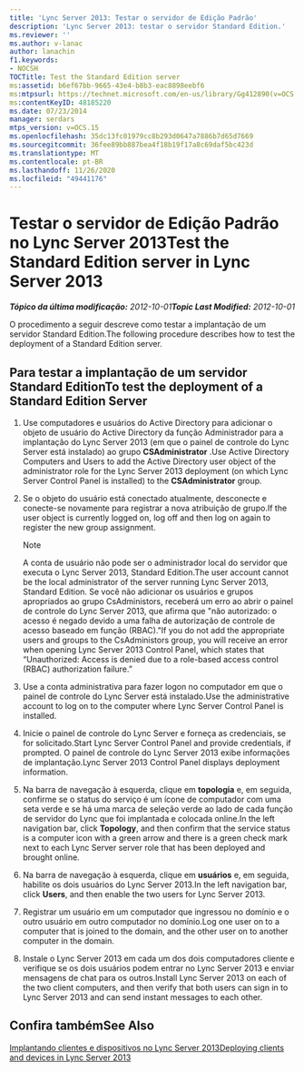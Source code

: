 ```yaml
---
title: 'Lync Server 2013: Testar o servidor de Edição Padrão'
description: 'Lync Server 2013: testar o servidor Standard Edition.'
ms.reviewer: ''
ms.author: v-lanac
author: lanachin
f1.keywords:
- NOCSH
TOCTitle: Test the Standard Edition server
ms:assetid: b6ef67bb-9665-43e4-b8b3-eac8898eebf6
ms:mtpsurl: https://technet.microsoft.com/en-us/library/Gg412890(v=OCS.15)
ms:contentKeyID: 48185220
ms.date: 07/23/2014
manager: serdars
mtps_version: v=OCS.15
ms.openlocfilehash: 35dc13fc01979cc8b293d0647a7886b7d65d7669
ms.sourcegitcommit: 36fee89bb887bea4f18b19f17a8c69daf5bc423d
ms.translationtype: MT
ms.contentlocale: pt-BR
ms.lasthandoff: 11/26/2020
ms.locfileid: "49441176"
---
```

# <a name="test-the-standard-edition-server-in-lync-server-2013"></a><span data-ttu-id="1457e-103">Testar o servidor de Edição Padrão no Lync Server 2013</span><span class="sxs-lookup"><span data-stu-id="1457e-103">Test the Standard Edition server in Lync Server 2013</span></span>

<div data-xmlns="http://www.w3.org/1999/xhtml">

<div class="topic" data-xmlns="http://www.w3.org/1999/xhtml" data-msxsl="urn:schemas-microsoft-com:xslt" data-cs="https://msdn.microsoft.com/">

<div data-asp="https://msdn2.microsoft.com/asp">



</div>

<div id="mainSection">

<div id="mainBody"><span data-ttu-id="1457e-104">

<span> </span></span><span class="sxs-lookup"><span data-stu-id="1457e-104">

<span> </span></span></span>

<span data-ttu-id="1457e-105">_**Tópico da última modificação:** 2012-10-01_</span><span class="sxs-lookup"><span data-stu-id="1457e-105">_**Topic Last Modified:** 2012-10-01_</span></span>

<span data-ttu-id="1457e-106">O procedimento a seguir descreve como testar a implantação de um servidor Standard Edition.</span><span class="sxs-lookup"><span data-stu-id="1457e-106">The following procedure describes how to test the deployment of a Standard Edition server.</span></span>

<div>

## <a name="to-test-the-deployment-of-a-standard-edition-server"></a><span data-ttu-id="1457e-107">Para testar a implantação de um servidor Standard Edition</span><span class="sxs-lookup"><span data-stu-id="1457e-107">To test the deployment of a Standard Edition Server</span></span>

1.  <span data-ttu-id="1457e-108">Use computadores e usuários do Active Directory para adicionar o objeto de usuário do Active Directory da função Administrador para a implantação do Lync Server 2013 (em que o painel de controle do Lync Server está instalado) ao grupo **CSAdministrator** .</span><span class="sxs-lookup"><span data-stu-id="1457e-108">Use Active Directory Computers and Users to add the Active Directory user object of the administrator role for the Lync Server 2013 deployment (on which Lync Server Control Panel is installed) to the **CSAdministrator** group.</span></span>

2.  <span data-ttu-id="1457e-109">Se o objeto do usuário está conectado atualmente, desconecte e conecte-se novamente para registrar a nova atribuição de grupo.</span><span class="sxs-lookup"><span data-stu-id="1457e-109">If the user object is currently logged on, log off and then log on again to register the new group assignment.</span></span>
    
    <div>
    

    > [!NOTE]  
    > <span data-ttu-id="1457e-110">A conta de usuário não pode ser o administrador local do servidor que executa o Lync Server 2013, Standard Edition.</span><span class="sxs-lookup"><span data-stu-id="1457e-110">The user account cannot be the local administrator of the server running Lync Server 2013, Standard Edition.</span></span> <span data-ttu-id="1457e-111">Se você não adicionar os usuários e grupos apropriados ao grupo CsAdministors, receberá um erro ao abrir o painel de controle do Lync Server 2013, que afirma que "não autorizado: o acesso é negado devido a uma falha de autorização de controle de acesso baseado em função (RBAC)."</span><span class="sxs-lookup"><span data-stu-id="1457e-111">If you do not add the appropriate users and groups to the CsAdministors group, you will receive an error when opening Lync Server 2013 Control Panel, which states that “Unauthorized: Access is denied due to a role-based access control (RBAC) authorization failure.”</span></span>

    
    </div>

3.  <span data-ttu-id="1457e-112">Use a conta administrativa para fazer logon no computador em que o painel de controle do Lync Server está instalado.</span><span class="sxs-lookup"><span data-stu-id="1457e-112">Use the administrative account to log on to the computer where Lync Server Control Panel is installed.</span></span>

4.  <span data-ttu-id="1457e-113">Inicie o painel de controle do Lync Server e forneça as credenciais, se for solicitado.</span><span class="sxs-lookup"><span data-stu-id="1457e-113">Start Lync Server Control Panel and provide credentials, if prompted.</span></span> <span data-ttu-id="1457e-114">O painel de controle do Lync Server 2013 exibe informações de implantação.</span><span class="sxs-lookup"><span data-stu-id="1457e-114">Lync Server 2013 Control Panel displays deployment information.</span></span>

5.  <span data-ttu-id="1457e-115">Na barra de navegação à esquerda, clique em **topologia** e, em seguida, confirme se o status do serviço é um ícone de computador com uma seta verde e se há uma marca de seleção verde ao lado de cada função de servidor do Lync que foi implantada e colocada online.</span><span class="sxs-lookup"><span data-stu-id="1457e-115">In the left navigation bar, click **Topology**, and then confirm that the service status is a computer icon with a green arrow and there is a green check mark next to each Lync Server server role that has been deployed and brought online.</span></span>

6.  <span data-ttu-id="1457e-116">Na barra de navegação à esquerda, clique em **usuários** e, em seguida, habilite os dois usuários do Lync Server 2013.</span><span class="sxs-lookup"><span data-stu-id="1457e-116">In the left navigation bar, click **Users**, and then enable the two users for Lync Server 2013.</span></span>

7.  <span data-ttu-id="1457e-117">Registrar um usuário em um computador que ingressou no domínio e o outro usuário em outro computador no domínio.</span><span class="sxs-lookup"><span data-stu-id="1457e-117">Log one user on to a computer that is joined to the domain, and the other user on to another computer in the domain.</span></span>

8.  <span data-ttu-id="1457e-118">Instale o Lync Server 2013 em cada um dos dois computadores cliente e verifique se os dois usuários podem entrar no Lync Server 2013 e enviar mensagens de chat para os outros.</span><span class="sxs-lookup"><span data-stu-id="1457e-118">Install Lync Server 2013 on each of the two client computers, and then verify that both users can sign in to Lync Server 2013 and can send instant messages to each other.</span></span>

</div>

<div>

## <a name="see-also"></a><span data-ttu-id="1457e-119">Confira também</span><span class="sxs-lookup"><span data-stu-id="1457e-119">See Also</span></span>


[<span data-ttu-id="1457e-120">Implantando clientes e dispositivos no Lync Server 2013</span><span class="sxs-lookup"><span data-stu-id="1457e-120">Deploying clients and devices in Lync Server 2013</span></span>](lync-server-2013-deploying-clients-and-devices.md)  
  

<span data-ttu-id="1457e-121"></div>

</div>

<span> </span>

</div>

</div>

</span><span class="sxs-lookup"><span data-stu-id="1457e-121"></div>

</div>

<span> </span>

</div>

</div>

</span></span></div>

